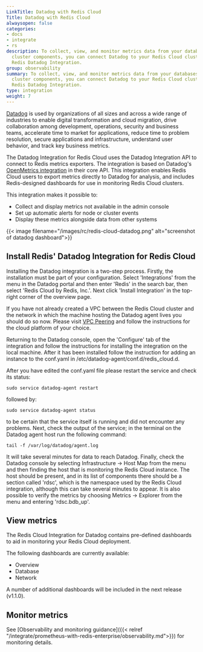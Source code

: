 ```yaml
---
LinkTitle: Datadog with Redis Cloud
Title: Datadog with Redis Cloud
alwaysopen: false
categories:
- docs
- integrate
- rs
description: To collect, view, and monitor metrics data from your databases and other
  cluster components, you can connect Datadog to your Redis Cloud cluster using the
  Redis Datadog Integration.
group: observability
summary: To collect, view, and monitor metrics data from your databases and other
  cluster components, you can connect Datadog to your Redis Cloud cluster using the 
  Redis Datadog Integration.
type: integration
weight: 7
---
```



[Datadog](https://www.datadoghq.com/) is used by organizations of all sizes and across a wide range of industries to 
enable digital transformation and cloud migration, drive collaboration among development, operations, security and 
business teams, accelerate time to market for applications, reduce time to problem resolution, secure applications and 
infrastructure, understand user behavior, and track key business metrics.

The Datadog Integration for Redis Cloud uses the Datadog Integration API to connect to Redis metrics exporters. 
The integration is based on Datadog's 
[OpenMetrics integration](https://datadoghq.dev/integrations-core/base/openmetrics/) in their core API. This integration 
enables Redis Cloud users to export metrics directly to Datadog for analysis, and includes Redis-designed 
dashboards for use in monitoring Redis Cloud clusters.

This integration makes it possible to:
- Collect and display metrics not available in the admin console
- Set up automatic alerts for node or cluster events
- Display these metrics alongside data from other systems

{{< image filename="/images/rc/redis-cloud-datadog.png" alt="screenshot of datadog dashboard">}}
## Install Redis' Datadog Integration for Redis Cloud

Installing the Datadog integration is a two-step process. Firstly, the installation must be part of your configuration. 
Select 'Integrations' from the menu in the Datadog portal and then enter 'Redis' in the search bar, then select 
'Redis Cloud by Redis, Inc.'. Next click 'Install Integration' in the top-right corner of the overview page.

If you have not already created a VPC between the Redis Cloud cluster and the network in which the machine hosting the 
Datadog agent lives you should do so now. Please visit [VPC Peering](https://redis.io/docs/latest/operate/rc/security/vpc-peering/) 
and follow the instructions for the cloud platform of your choice.

Returning to the Datadog console, open the 'Configure' tab of the integration and follow the instructions for installing 
the integration on the local machine. After it has been installed follow the instruction for adding an instance to the 
conf.yaml in /etc/datadog-agent/conf.d/redis_cloud.d.

After you have edited the conf.yaml file please restart the service and check its status:

```shell
sudo service datadog-agent restart
```

followed by:

```shell
sudo service datadog-agent status
```

to be certain that the service itself is running and did not encounter any problems. Next, check the output of the 
service; in the terminal on the Datadog agent host run the following command:

```shell
tail -f /var/log/datadog/agent.log
```

It will take several minutes for data to reach Datadog. Finally, check the Datadog console by selecting 
Infrastructure -> Host Map from the menu and then finding the host that is monitoring the Redis Cloud instance. The host 
should be present, and in its list of components there should be a section called 'rdsc', which is the namespace used by 
the Redis Cloud integration, although this can take several minutes to appear. It is also possible to verify the metrics 
by choosing Metrics -> Explorer from the menu and entering 'rdsc.bdb_up'.

## View metrics

The Redis Cloud Integration for Datadog contains pre-defined dashboards to aid in monitoring your Redis Cloud deployment.

The following dashboards are currently available:

- Overview
- Database
- Network

A number of additional dashboards will be included in the next release (v1.1.0).

## Monitor metrics

See [Observability and monitoring guidance]({{< relref "/integrate/prometheus-with-redis-enterprise/observability.md">}}) for monitoring details.
